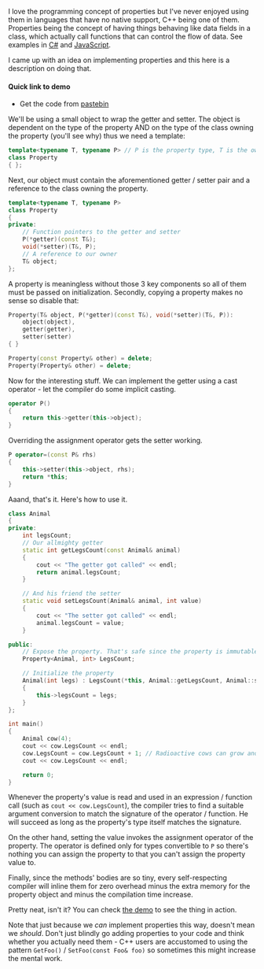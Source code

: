 I love the programming concept of properties but I've never enjoyed using them in languages that have no native support, C++ being one of them. Properties being the concept of having things behaving like data fields in a class, which actually call functions that can control the flow of data. See examples in [C#][props-csharp] and [JavaScript][props-js].

I came up with an idea on implementing properties and this here is a description on doing that.

#### Quick link to demo

* Get the code from [pastebin][demo-code]


[demo-code]: https://pastebin.com/jjK3jwD6
[props-csharp]: https://docs.microsoft.com/en-us/dotnet/csharp/programming-guide/classes-and-structs/properties
[props-js]: https://developer.mozilla.org/en-US/docs/Web/JavaScript/Reference/Functions/get

We'll be using a small object to wrap the getter and setter. The object is dependent on the type of the property AND on the type of the class owning the property (you'll see why) thus we need a template:

```cpp
template<typename T, typename P> // P is the property type, T is the owner
class Property
{ };
```

Next, our object must contain the aforementioned getter / setter pair and a reference to the class owning the property.

```cpp
template<typename T, typename P>
class Property
{
private:
    // Function pointers to the getter and setter
    P(*getter)(const T&);
    void(*setter)(T&, P);
    // A reference to our owner
    T& object;
};
```

A property is meaningless without those 3 key components so all of them must be passed on initialization. Secondly, copying a property makes no sense so disable that:

```cpp
Property(T& object, P(*getter)(const T&), void(*setter)(T&, P)):
    object(object),
    getter(getter),
    setter(setter)
{ }

Property(const Property& other) = delete;
Property(Property& other) = delete;
```

Now for the interesting stuff. We can implement the getter using a cast operator - let the compiler do some implicit casting.

```cpp
operator P()
{
    return this->getter(this->object);
}
```

Overriding the assignment operator gets the setter working.

```cpp
P operator=(const P& rhs)
{
    this->setter(this->object, rhs);
    return *this;
}
```
Aaand, that's it. Here's how to use it.

```cpp
class Animal
{
private:
    int legsCount;
    // Our allmighty getter
    static int getLegsCount(const Animal& animal)
    {
        cout << "The getter got called" << endl;
        return animal.legsCount;
    }

    // And his friend the setter
    static void setLegsCount(Animal& animal, int value)
    {
        cout << "The setter got called" << endl;
        animal.legsCount = value;
    }

public:
    // Expose the property. That's safe since the property is immutable.
    Property<Animal, int> LegsCount;

    // Initialize the property
    Animal(int legs) : LegsCount(*this, Animal::getLegsCount, Animal::setLegsCount)
    {
        this->legsCount = legs;
    }
};

int main()
{
    Animal cow(4);
    cout << cow.LegsCount << endl;
    cow.LegsCount = cow.LegsCount + 1; // Radioactive cows can grow another leg
    cout << cow.LegsCount << endl;

    return 0;
}
```

Whenever the property's value is read and used in an expression / function call (such as `cout << cow.LegsCount`), the compiler tries to find a suitable argument conversion to match the signature of the operator / function. He will succeed as long as the property's type itself matches the signature.

On the other hand, setting the value invokes the assignment operator of the property. The operator is defined only for types convertible to `P` so there's nothing you can assign the property to that you can't assign the property value to.

Finally, since the methods' bodies are so tiny, every self-respecting compiler will inline them for zero overhead minus the extra memory for the property object and minus the compilation time increase.

Pretty neat, isn't it? You can check [the demo][demo-link] to see the thing in action.

Note that just because we *can* implement properties this way, doesn't mean we *should*. Don't just blindly go adding properties to your code and think whether you actually need them - C++ users are accustomed to using the pattern `GetFoo()` / `SetFoo(const Foo& foo)` so sometimes this might increase the mental work.

[demo-link]: https://pastebin.com/jjK3jwD6